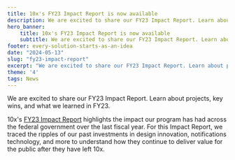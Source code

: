 ```yaml
---
title: 10x's FY23 Impact Report is now available
description: We are excited to share our FY23 Impact Report. Learn about projects, key wins, and what we learned in FY23.
hero_banner:
    title: 10x's FY23 Impact Report is now available
    subtitle: We are excited to share our FY23 Impact Report. Learn about projects, key wins, and what we learned in FY23.
footer: every-solution-starts-as-an-idea
date: "2024-05-13"
slug: "fy23-impact-report"
excerpt: "We are excited to share our FY23 Impact Report. Learn about projects, key wins, and what we learned in FY23."
theme: '4'
tags: News
---
```


<p class="usa-intro">  
    We are excited to share our FY23 Impact Report. Learn about projects, key wins, and what we learned in FY23.
</p>

10x's <a class="usa-link" href="{{ '/impact/fy23-report/' | url }}">FY23 Impact Report</a> highlights the impact our program has had across the federal government over the last fiscal year. For this Impact Report, we traced the ripples of our past investments in design innovation, notifications technology, and more to understand how they continue to deliver value for the public after they have left 10x. 
